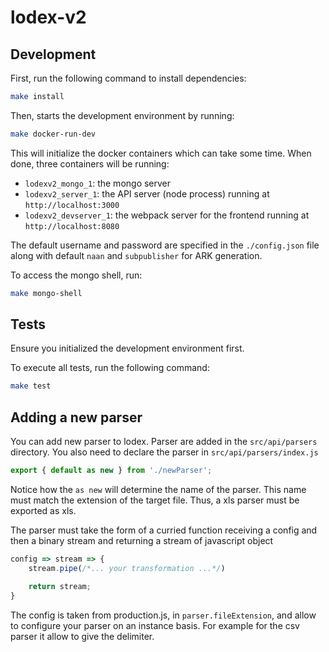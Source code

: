 # lodex-v2

## Development

First, run the following command to install dependencies:
```sh
make install
```

Then, starts the development environment by running:
```sh
make docker-run-dev
```

This will initialize the docker containers which can take some time.
When done, three containers will be running:

- `lodexv2_mongo_1`: the mongo server
- `lodexv2_server_1`: the API server (node process) running at `http://localhost:3000`
- `lodexv2_devserver_1`: the webpack server for the frontend running at `http://localhost:8080`

The default username and password are specified in the `./config.json` file along with default `naan` and `subpublisher` for ARK generation.

To access the mongo shell, run:
```sh
make mongo-shell
```

## Tests

Ensure you initialized the development environment first.

To execute all tests, run the following command:
```sh
make test
```

## Adding a new parser

You can add new parser to lodex.
Parser are added in the `src/api/parsers` directory.
You also need to declare the parser in `src/api/parsers/index.js`
```js
export { default as new } from './newParser';
```
Notice how the `as new` will determine the name of the parser.
This name must match the extension of the target file. Thus, a xls parser must be exported as xls.

The parser must take the form of a curried function receiving a config and then a binary stream and returning a stream of javascript object
```js
config => stream => {
    stream.pipe(/*... your transformation ...*/)

    return stream;
}
```

The config is taken from production.js, in `parser.fileExtension`, and allow to configure your parser on an instance basis.
For example for the csv parser it allow to give the delimiter.
